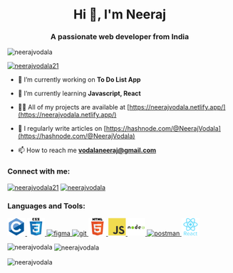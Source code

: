 <h1 align="center">Hi 👋, I'm Neeraj</h1>
<h3 align="center">A passionate web developer from India</h3>

<p align="left"> <img src="https://komarev.com/ghpvc/?username=neerajvodala&label=Profile%20views&color=0e75b6&style=flat" alt="neerajvodala" /> </p>

<p align="left"> <a href="https://twitter.com/neerajvodala21" target="blank"><img src="https://img.shields.io/twitter/follow/neerajvodala21?logo=twitter&style=for-the-badge" alt="neerajvodala21" /></a> </p>

- 🔭 I’m currently working on **To Do List App**

- 🌱 I’m currently learning **Javascript, React**

- 👨‍💻 All of my projects are available at [https://neerajvodala.netlify.app/](https://neerajvodala.netlify.app/)

- 📝 I regularly write articles on [https://hashnode.com/@NeerajVodala](https://hashnode.com/@NeerajVodala)

- 📫 How to reach me **vodalaneeraj@gmail.com**

<h3 align="left">Connect with me:</h3>
<p align="left">
<a href="https://twitter.com/neerajvodala21" target="blank"><img align="center" src="https://raw.githubusercontent.com/rahuldkjain/github-profile-readme-generator/master/src/images/icons/Social/twitter.svg" alt="neerajvodala21" height="30" width="40" /></a>
<a href="https://linkedin.com/in/neerajvodala" target="blank"><img align="center" src="https://raw.githubusercontent.com/rahuldkjain/github-profile-readme-generator/master/src/images/icons/Social/linked-in-alt.svg" alt="neerajvodala" height="30" width="40" /></a>
</p>

<h3 align="left">Languages and Tools:</h3>
<p align="left"> <a href="https://www.cprogramming.com/" target="_blank"> <img src="https://raw.githubusercontent.com/devicons/devicon/master/icons/c/c-original.svg" alt="c" width="40" height="40"/> </a> <a href="https://www.w3schools.com/css/" target="_blank"> <img src="https://raw.githubusercontent.com/devicons/devicon/master/icons/css3/css3-original-wordmark.svg" alt="css3" width="40" height="40"/> </a> <a href="https://www.figma.com/" target="_blank"> <img src="https://www.vectorlogo.zone/logos/figma/figma-icon.svg" alt="figma" width="40" height="40"/> </a> <a href="https://git-scm.com/" target="_blank"> <img src="https://www.vectorlogo.zone/logos/git-scm/git-scm-icon.svg" alt="git" width="40" height="40"/> </a> <a href="https://www.w3.org/html/" target="_blank"> <img src="https://raw.githubusercontent.com/devicons/devicon/master/icons/html5/html5-original-wordmark.svg" alt="html5" width="40" height="40"/> </a> <a href="https://developer.mozilla.org/en-US/docs/Web/JavaScript" target="_blank"> <img src="https://raw.githubusercontent.com/devicons/devicon/master/icons/javascript/javascript-original.svg" alt="javascript" width="40" height="40"/> </a> <a href="https://nodejs.org" target="_blank"> <img src="https://raw.githubusercontent.com/devicons/devicon/master/icons/nodejs/nodejs-original-wordmark.svg" alt="nodejs" width="40" height="40"/> </a> <a href="https://postman.com" target="_blank"> <img src="https://www.vectorlogo.zone/logos/getpostman/getpostman-icon.svg" alt="postman" width="40" height="40"/> </a> <a href="https://reactjs.org/" target="_blank"> <img src="https://raw.githubusercontent.com/devicons/devicon/master/icons/react/react-original-wordmark.svg" alt="react" width="40" height="40"/> </a> </p>

<p><img align="left" src="https://github-readme-stats.vercel.app/api/top-langs?username=neerajvodala&show_icons=true&locale=en&layout=compact" alt="neerajvodala" /></p>

<p>&nbsp;<img align="center" src="https://github-readme-stats.vercel.app/api?username=neerajvodala&show_icons=true&locale=en" alt="neerajvodala" /></p>

<p><img align="center" src="https://github-readme-streak-stats.herokuapp.com/?user=neerajvodala&" alt="neerajvodala" /></p>
